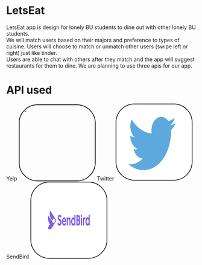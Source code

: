 # LetsEat
LetsEat app is design for lonely BU students to dine out with other lonely BU students.<br>
We will match users based on their majors and preference to types of cuisine. Users will choose to match or unmatch other users (swipe left or right) just like tinder. <br>
Users are able to chat with others after they match and the app will suggest restaurants for them to dine. We are planning to use three apis for our app.<br>

# API used 
Yelp
<img   style = "height:200px; width: 200px;border: solid 2px; border-radius: 50px;" 
       src="yelp.jgp" >
Twitter
<img   style = "height:200px; width: 200px;border: solid 2px; border-radius: 50px;" 
       src="twitter.jpg" >
SendBird
<img   style = "height:200px; width: 200px;border: solid 2px; border-radius: 50px;" 
       src="sendbird.png" >
